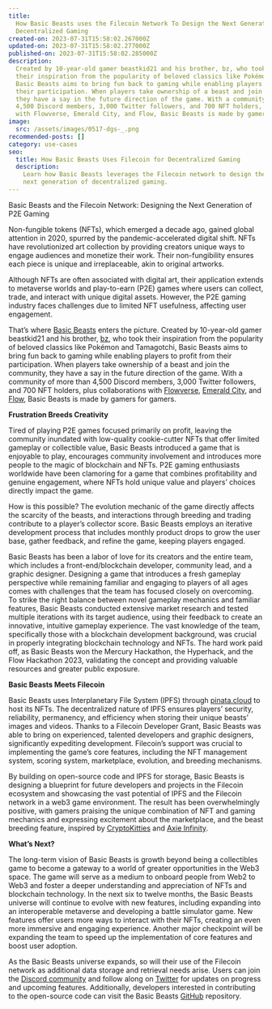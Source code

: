 ```yaml
---
title:
  How Basic Beasts uses the Filecoin Network To Design the Next Generation of
  Decentralized Gaming
created-on: 2023-07-31T15:58:02.267000Z
updated-on: 2023-07-31T15:58:02.277000Z
published-on: 2023-07-31T15:58:02.285000Z
description:
  Created by 10-year-old gamer beastkid21 and his brother, bz, who took
  their inspiration from the popularity of beloved classics like Pokémon and Tamagotchi,
  Basic Beasts aims to bring fun back to gaming while enabling players to profit from
  their participation. When players take ownership of a beast and join the community,
  they have a say in the future direction of the game. With a community of more than
  4,500 Discord members, 3,000 Twitter followers, and 700 NFT holders, plus collaborations
  with Flowverse, Emerald City, and Flow, Basic Beasts is made by gamers for gamers.
image:
  src: /assets/images/0517-dgs-_.png
recommended-posts: []
category: use-cases
seo:
  title: How Basic Beasts Uses Filecoin for Decentralized Gaming
  description:
    Learn how Basic Beasts leverages the Filecoin network to design the
    next generation of decentralized gaming.
---
```


Basic Beasts and the Filecoin Network: Designing the Next Generation of P2E Gaming

Non-fungible tokens (NFTs), which emerged a decade ago, gained global attention in 2020, spurred by the pandemic-accelerated digital shift. NFTs have revolutionized art collection by providing creators unique ways to engage audiences and monetize their work. Their non-fungibility ensures each piece is unique and irreplaceable, akin to original artworks.

Although NFTs are often associated with digital art, their application extends to metaverse worlds and play-to-earn (P2E) games where users can collect, trade, and interact with unique digital assets. However, the P2E gaming industry faces challenges due to limited NFT usefulness, affecting user engagement.

That’s where [Basic Beasts](https://www.basicbeasts.io/) enters the picture. Created by 10-year-old gamer beastkid21 and his brother, [bz](https://twitter.com/bz_bbclub), who took their inspiration from the popularity of beloved classics like Pokémon and Tamagotchi, Basic Beasts aims to bring fun back to gaming while enabling players to profit from their participation. When players take ownership of a beast and join the community, they have a say in the future direction of the game. With a community of more than 4,500 Discord members, 3,000 Twitter followers, and 700 NFT holders, plus collaborations with [Flowverse](https://www.flowverse.co/), [Emerald City](https://docs.ecdao.org/), and [Flow](https://flow.com/), Basic Beasts is made by gamers for gamers.

**Frustration Breeds Creativity**

Tired of playing P2E games focused primarily on profit, leaving the community inundated with low-quality cookie-cutter NFTs that offer limited gameplay or collectible value, Basic Beasts introduced a game that is enjoyable to play, encourages community involvement and introduces more people to the magic of blockchain and NFTs. P2E gaming enthusiasts worldwide have been clamoring for a game that combines profitability and genuine engagement, where NFTs hold unique value and players’ choices directly impact the game.

How is this possible? The evolution mechanic of the game directly affects the scarcity of the beasts, and interactions through breeding and trading contribute to a player’s collector score. Basic Beasts employs an iterative development process that includes monthly product drops to grow the user base, gather feedback, and refine the game, keeping players engaged.

Basic Beasts has been a labor of love for its creators and the entire team, which includes a front-end/blockchain developer, community lead, and a graphic designer. Designing a game that introduces a fresh gameplay perspective while remaining familiar and engaging to players of all ages comes with challenges that the team has focused closely on overcoming. To strike the right balance between novel gameplay mechanics and familiar features, Basic Beasts conducted extensive market research and tested multiple iterations with its target audience, using their feedback to create an innovative, intuitive gameplay experience. The vast knowledge of the team, specifically those with a blockchain development background, was crucial in properly integrating blockchain technology and NFTs. The hard work paid off, as Basic Beasts won the Mercury Hackathon, the Hyperhack, and the Flow Hackathon 2023, validating the concept and providing valuable resources and greater public exposure.

**Basic Beasts Meets Filecoin**

Basic Beasts uses Interplanetary File System (IPFS) through [pinata.cloud](https://www.pinata.cloud/) to host its NFTs. The decentralized nature of IPFS ensures players’ security, reliability, permanency, and efficiency when storing their unique beasts’ images and videos. Thanks to a Filecoin Developer Grant, Basic Beasts was able to bring on experienced, talented developers and graphic designers, significantly expediting development. Filecoin’s support was crucial to implementing the game’s core features, including the NFT management system, scoring system, marketplace, evolution, and breeding mechanisms.

By building on open-source code and IPFS for storage, Basic Beasts is  designing a blueprint for future developers and projects in the Filecoin ecosystem and showcasing the vast potential of IPFS and the Filecoin network in a web3 game environment. The result has been overwhelmingly positive, with gamers praising the unique combination of NFT and gaming mechanics and expressing excitement about the marketplace, and the beast breeding feature, inspired by [CryptoKitties](https://www.cryptokitties.co/) and [Axie Infinity](https://axieinfinity.com/).

**What’s Next?**

The long-term vision of Basic Beasts is growth beyond being a collectibles game to become a gateway to a world of greater opportunities in the Web3 space. The game will serve as a medium to onboard people from Web2 to Web3 and foster a deeper understanding and appreciation of NFTs and blockchain technology. In the next six to twelve months, the Basic Beasts universe will continue to evolve with new features, including expanding into an interoperable metaverse and developing a battle simulator game. New features offer users more ways to interact with their NFTs, creating an even more immersive and engaging experience. Another major checkpoint will be expanding the team to speed up the implementation of core features and boost user adoption.

As the Basic Beasts universe expands, so will their use of the Filecoin network as additional data storage and retrieval needs arise. Users can join the [Discord community](https://discord.gg/xgFtWhwSaR) and follow along on [Twitter](https://twitter.com/basicbeastsnft) for updates on progress and upcoming features. Additionally, developers interested in contributing to the open-source code can visit the Basic Beasts [GitHub](https://github.com/basicbeasts) repository.
